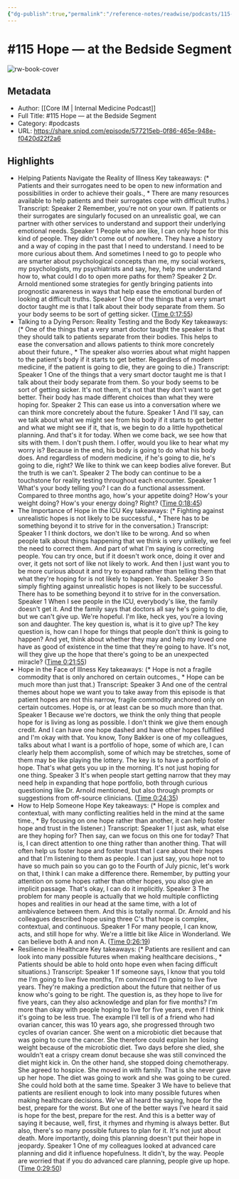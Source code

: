 ```yaml
---
{"dg-publish":true,"permalink":"/reference-notes/readwise/podcasts/115-hope-at-the-bedside-segment-2/"}
---
```


# #115 Hope —  at the Bedside Segment

![rw-book-cover](https://images.weserv.nl/?url=https%3A%2F%2Fassets.blubrry.com%2Fcoverart%2Forig%2F496745.jpg&w=100&h=100)

## Metadata
- Author: [[Core IM \| Internal Medicine Podcast]]
- Full Title: #115 Hope —  at the Bedside Segment
- Category: #podcasts
- URL: https://share.snipd.com/episode/577215eb-0f86-465e-948e-f0420d22f2a6

## Highlights
- Helping Patients Navigate the Reality of Illness
  Key takeaways:
  (* Patients and their surrogates need to be open to new information and possibilities in order to achieve their goals., * There are many resources available to help patients and their surrogates cope with difficult truths.)
  Transcript:
  Speaker 2
  Remember, you're not on your own. If patients or their surrogates are singularly focused on an unrealistic goal, we can partner with other services to understand and support their underlying emotional needs.
  Speaker 1
  People who are like, I can only hope for this kind of people. They didn't come out of nowhere. They have a history and a way of coping in the past that I need to understand. I need to be more curious about them. And sometimes I need to go to people who are smarter about psychological concepts than me, my social workers, my psychologists, my psychiatrists and say, hey, help me understand how to, what could I do to open more paths for them?
  Speaker 2
  Dr. Arnold mentioned some strategies for gently bringing patients into prognostic awareness in ways that help ease the emotional burden of looking at difficult truths.
  Speaker 1
  One of the things that a very smart doctor taught me is that I talk about their body separate from them. So your body seems to be sort of getting sicker. ([Time 0:17:55](https://share.snipd.com/snip/730e5c60-dbed-4483-9cf1-e88262c3049f))
- Talking to a Dying Person: Reality Testing and the Body
  Key takeaways:
  (* One of the things that a very smart doctor taught the speaker is that they should talk to patients separate from their bodies. This helps to ease the conversation and allows patients to think more concretely about their future., * The speaker also worries about what might happen to the patient's body if it starts to get better. Regardless of modern medicine, if the patient is going to die, they are going to die.)
  Transcript:
  Speaker 1
  One of the things that a very smart doctor taught me is that I talk about their body separate from them. So your body seems to be sort of getting sicker. It's not them, it's not that they don't want to get better. Their body has made different choices than what they were hoping for.
  Speaker 2
  This can ease us into a conversation where we can think more concretely about the future.
  Speaker 1
  And I'll say, can we talk about what we might see from his body if it starts to get better and what we might see if it, that is, we begin to do a little hypothetical planning. And that's it for today. When we come back, we see how that sits with them. I don't push them. I offer, would you like to hear what my worry is? Because in the end, his body is going to do what his body does. And regardless of modern medicine, if he's going to die, he's going to die, right? We like to think we can keep bodies alive forever. But the truth is we can't.
  Speaker 2
  The body can continue to be a touchstone for reality testing throughout each encounter.
  Speaker 1
  What's your body telling you? I can do a functional assessment. Compared to three months ago, how's your appetite doing? How's your weight doing? How's your energy doing? Right? ([Time 0:18:45](https://share.snipd.com/snip/3ca3f06c-6233-4d9b-b893-541ddef932d3))
- The Importance of Hope in the ICU
  Key takeaways:
  (* Fighting against unrealistic hopes is not likely to be successful., * There has to be something beyond it to strive for in the conversation.)
  Transcript:
  Speaker 1
  I think doctors, we don't like to be wrong. And so when people talk about things happening that we think is very unlikely, we feel the need to correct them. And part of what I'm saying is correcting people. You can try once, but if it doesn't work once, doing it over and over, it gets not sort of like not likely to work. And then I just want you to be more curious about it and try to expand rather than telling them that what they're hoping for is not likely to happen. Yeah.
  Speaker 3
  So simply fighting against unrealistic hopes is not likely to be successful. There has to be something beyond it to strive for in the conversation.
  Speaker 1
  When I see people in the ICU, everybody's like, the family doesn't get it. And the family says that doctors all say he's going to die, but we can't give up. We're hopeful. I'm like, heck yes, you're a loving son and daughter. The key question is, what is it to give up? The key question is, how can I hope for things that people don't think is going to happen? And yet, think about whether they may and help my loved one have as good of existence in the time that they're going to have. It's not, will they give up the hope that there's going to be an unexpected miracle? ([Time 0:21:55](https://share.snipd.com/snip/9e4f0d3d-6532-4e23-ac91-99ed97c98163))
- Hope in the Face of Illness
  Key takeaways:
  (* Hope is not a fragile commodity that is only anchored on certain outcomes., * Hope can be much more than just that.)
  Transcript:
  Speaker 3
  And one of the central themes about hope we want you to take away from this episode is that patient hopes are not this narrow, fragile commodity anchored only on certain outcomes. Hope is, or at least can be so much more than that.
  Speaker 1
  Because we're doctors, we think the only thing that people hope for is living as long as possible. I don't think we give them enough credit. And I can have one hope dashed and have other hopes fulfilled and I'm okay with that. You know, Tony Bakker is one of my colleagues, talks about what I want is a portfolio of hope, some of which are, I can clearly help them accomplish, some of which may be stretches, some of them may be like playing the lottery. The key is to have a portfolio of hope. That's what gets you up in the morning. It's not just hoping for one thing.
  Speaker 3
  It's when people start getting narrow that they may need help in expanding that hope portfolio, both through curious questioning like Dr. Arnold mentioned, but also through prompts or suggestions from off-source clinicians. ([Time 0:24:35](https://share.snipd.com/snip/9f774f5c-22c6-4eee-823f-ed28a87100de))
- How to Help Someone Hope
  Key takeaways:
  (* Hope is complex and contextual, with many conflicting realities held in the mind at the same time., * By focusing on one hope rather than another, it can help foster hope and trust in the listener.)
  Transcript:
  Speaker 1
  I just ask, what else are they hoping for? Then say, can we focus on this one for today? That is, I can direct attention to one thing rather than another thing. That will often help us foster hope and foster trust that I care about their hopes and that I'm listening to them as people. I can just say, you hope not to have so much pain so you can go to the Fourth of July picnic, let's work on that, I think I can make a difference there. Remember, by putting your attention on some hopes rather than other hopes, you also give an implicit passage. That's okay, I can do it implicitly.
  Speaker 3
  The problem for many people is actually that we hold multiple conflicting hopes and realities in our head at the same time, with a lot of ambivalence between them. And this is totally normal. Dr. Arnold and his colleagues described hope using three C's that hope is complex, contextual, and continuous.
  Speaker 1
  For many people, I can know, acts, and still hope for why. We're a little bit like Alice in Wonderland. We can believe both A and non A. ([Time 0:26:19](https://share.snipd.com/snip/95f651e5-53d1-4870-886b-5d6f9e33dc40))
- Resilience in Healthcare
  Key takeaways:
  (* Patients are resilient and can look into many possible futures when making healthcare decisions., * Patients should be able to hold onto hope even when facing difficult situations.)
  Transcript:
  Speaker 1
  If someone says, I know that you told me I'm going to live five months, I'm convinced I'm going to live five years. They're making a prediction about the future that neither of us know who's going to be right. The question is, as they hope to live for five years, can they also acknowledge and plan for five months? I'm more than okay with people hoping to live for five years, even if I think it's going to be less true. The example I'll tell is of a friend who had ovarian cancer, this was 10 years ago, she progressed through two cycles of ovarian cancer. She went on a microbiotic diet because that was going to cure the cancer. She therefore could explain her losing weight because of the microbiotic diet. Two days before she died, she wouldn't eat a crispy cream donut because she was still convinced the diet might kick in. On the other hand, she stopped doing chemotherapy. She agreed to hospice. She moved in with family. That is she never gave up her hope. The diet was going to work and she was going to be cured. She could hold both at the same time.
  Speaker 3
  We have to believe that patients are resilient enough to look into many possible futures when making healthcare decisions. We've all heard the saying, hope for the best, prepare for the worst. But one of the better ways I've heard it said is hope for the best, prepare for the rest. And this is a better way of saying it because, well, first, it rhymes and rhyming is always better. But also, there's so many possible futures to plan for it. It's not just about death. More importantly, doing this planning doesn't put their hope in jeopardy.
  Speaker 1
  One of my colleagues looked at advanced care planning and did it influence hopefulness. It didn't, by the way. People are worried that if you do advanced care planning, people give up hope. ([Time 0:29:50](https://share.snipd.com/snip/743a87c3-d67a-4c7d-a86c-0074c3f69a56))
